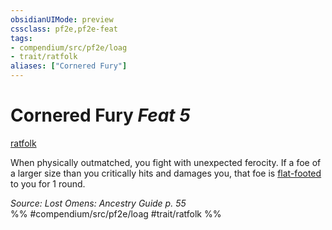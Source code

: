```yaml
---
obsidianUIMode: preview
cssclass: pf2e,pf2e-feat
tags:
- compendium/src/pf2e/loag
- trait/ratfolk
aliases: ["Cornered Fury"]
---
```

# Cornered Fury  *Feat 5*  
[ratfolk](rules/traits/ratfolk-b1.md "Ratfolk Ancestry & Heritage Trait")  


When physically outmatched, you fight with unexpected ferocity. If a foe of a larger size than you critically hits and damages you, that foe is [flat-footed](rules/conditions.md#Flat-footed) to you for 1 round.

*Source: Lost Omens: Ancestry Guide p. 55*  
%% #compendium/src/pf2e/loag #trait/ratfolk %%